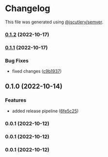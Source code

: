 # Changelog

This file was generated using [@jscutlery/semver](https://github.com/jscutlery/semver).

### [0.1.2](https://github.com/Backbase/golden-sample-app/compare/transactions@0.1.1...transactions@0.1.2) (2022-10-17)

### [0.1.1](https://github.com/Backbase/golden-sample-app/compare/transactions@0.1.0...transactions@0.1.1) (2022-10-17)


### Bug Fixes

* fixed changes ([c9b1937](https://github.com/Backbase/golden-sample-app/commit/c9b1937a0e658b90ebcd4a7c36bbc2a670ac8fa9))

## 0.1.0 (2022-10-14)


### Features

* added release pipeline ([6fe5c25](https://github.com/Backbase/golden-sample-app/commit/6fe5c255dfb7bf250345f4a97819a54f16370706))

### 0.0.1 (2022-10-12)

### 0.0.1 (2022-10-12)

### 0.0.1 (2022-10-12)
